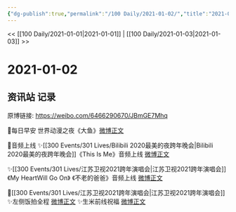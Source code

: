 ```yaml
---
{"dg-publish":true,"permalink":"/100 Daily/2021-01-02/","title":"2021-01-02","created":"2023-04-08T20:39:36.887+08:00","updated":"2023-04-08T20:40:34.304+08:00"}
---
```



<< [[100 Daily/2021-01-01\|2021-01-01]] | [[100 Daily/2021-01-03\|2021-01-03]] >>

# 2021-01-02

## 资讯站 记录

原博链接: https://weibo.com/6466290670/JBmGE7Mhq

🌟每日早安
世界动漫之夜《大鱼》[微博正文](https://m.weibo.cn/6466290670/4588829212411278)

🌟音频上线
✨[[300 Events/301 Lives/Bilibili 2020最美的夜跨年晚会\|Bilibili 2020最美的夜跨年晚会]]《This Is Me》音频上线 [微博正文](https://m.weibo.cn/6466290670/4588835529298412)

✨[[300 Events/301 Lives/江苏卫视2021跨年演唱会\|江苏卫视2021跨年演唱会]]《My HeartWill Go On》
《不老的爸爸》音频上线 [微博正文](https://m.weibo.cn/6466290670/4589043570451415)

🌟[[300 Events/301 Lives/江苏卫视2021跨年演唱会\|江苏卫视2021跨年演唱会]]
✨左侧饭拍全程 [微博正文](https://m.weibo.cn/6466290670/4588835529298412)
✨生米前线祝福 [微博正文](https://m.weibo.cn/6466290670/4589046486276669)
